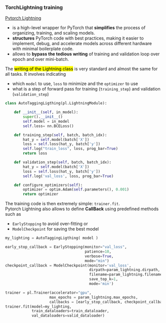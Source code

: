 ### TorchLightning training

[Pytorch Lightning](https://lightning.ai/docs/pytorch/stable/)
- is a high-level wrapper for PyTorch that **simplifies** the process of organizing, training, and scaling models.
- **structures** PyTorch code with best practices, making it easier to implement, debug, and accelerate models across different hardware with minimal boilerplate code.
- allows to **bypass the tedious writing** of training and validation loop over epoch and over mini-batch.

The <mark>writing of the Lightning class</mark> is very standard and almost the same for all tasks.
It involves indicating
- which `model` to use, `loss` to minimize and the `optimizer` to use
- what is a step of forward pass for training (`training_step`) and validation (`validation_step`)

```python
class AutoTaggingLigthing(pl.LightningModule):

    def __init__(self, in_model):
        super().__init__()
        self.model = in_model
        self.loss= nn.BCELoss()

    def training_step(self, batch, batch_idx):
        hat_y = self.model(batch['X'])
        loss = self.loss(hat_y, batch['y'])
        self.log("train_loss", loss, prog_bar=True)
        return loss

    def validation_step(self, batch, batch_idx):
        hat_y = self.model(batch['X'])
        loss = self.loss(hat_y, batch['y'])
        self.log('val_loss', loss, prog_bar=True)

    def configure_optimizers(self):
        optimizer = optim.Adam(self.parameters(), 0.001)
        return optimizer
```




The training code is then extremely simple: `trainer.fit`.\
Pytorch Lightning also allows to define **CallBack** using predefined methods such as
- `EarlyStopping` to avoid over-fitting or
- `ModelCheckpoint` for saving the best model

```python
my_lighting = AutoTaggingLigthing( model )

early_stop_callback = EarlyStopping(monitor="val_loss",
                                    patience=10,
                                    verbose=True,
                                    mode="min")
checkpoint_callback = ModelCheckpoint(monitor='val_loss',
                                      dirpath=param_lightning.dirpath,
                                      filename=param_lightning.filename,
                                      save_top_k=1,
                                      mode='min')

trainer = pl.Trainer(accelerator="gpu",
                    max_epochs = param_lightning.max_epochs,
                    callbacks = [early_stop_callback, checkpoint_callback])
trainer.fit(model=my_lighting,
            train_dataloaders=train_dataloader,
            val_dataloaders=valid_dataloader)
```
